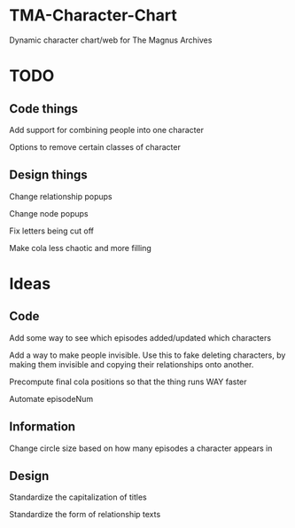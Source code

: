 # TMA-Character-Chart
Dynamic character chart/web for The Magnus Archives

# TODO
## Code things
Add support for combining people into one character

Options to remove certain classes of character

## Design things
Change relationship popups

Change node popups

Fix letters being cut off

Make cola less chaotic and more filling

# Ideas
## Code
Add some way to see which episodes added/updated which characters

Add a way to make people invisible. Use this to fake deleting characters, by making them invisible and copying their relationships onto another.

Precompute final cola positions so that the thing runs WAY faster

Automate episodeNum

## Information
Change circle size based on how many episodes a character appears in

## Design
Standardize the capitalization of titles

Standardize the form of relationship texts
